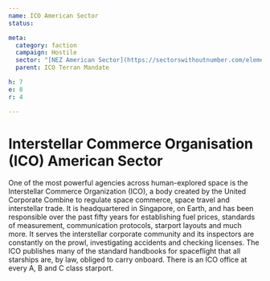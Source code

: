 ```yaml
---
name: ICO American Sector
status:

meta:
  category: faction
  campaign: Hostile
  sector: "[NEZ American Sector](https://sectorswithoutnumber.com/elements/E9FKrPjS8tsRmoryYMpe/faction) "
  parent: ICO Terran Mandate

h: 7
e: 8
r: 4

---
```


# Interstellar Commerce Organisation (ICO) American Sector

One of the most powerful agencies across human-explored space is the Interstellar Commerce Organization (ICO), a body created by the United Corporate Combine to regulate space commerce, space travel and interstellar trade. It is headquartered in Singapore, on Earth, and has been responsible over the past fifty years for establishing fuel prices, standards of measurement, communication protocols, starport layouts and much more. It serves the interstellar corporate community and its inspectors are constantly on the prowl, investigating accidents and checking licenses. The ICO publishes many of the standard handbooks for spaceflight that all starships are, by law, obliged to carry onboard. There is an ICO office at every A, B and C class starport.
